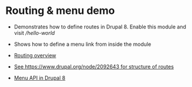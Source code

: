 Routing & menu demo
===================

* Demonstrates how to define routes in Drupal 8. Enable this module and visit */hello-world*
* Shows how to define a menu link from inside the module

* [Routing overview](https://www.drupal.org/developing/api/8/routing)
* [See https://www.drupal.org/node/2092643 for structure of routes](https://www.drupal.org/node/2092643)
* [Menu API in Drupal 8](https://www.drupal.org/developing/api/8/menu)
